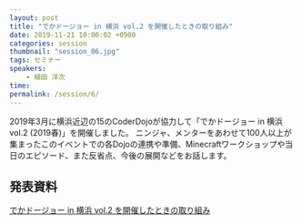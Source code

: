 ```yaml
---
layout: post
title: "でかドージョー in 横浜 vol.2 を開催したときの取り組み"
date: 2019-11-21 10:00:02 +0900
categories: session
thumbnail: "session_06.jpg"
tags: セミナー
speakers:
    - 植田 洋次
time:
permalink: /session/6/
---
```


2019年3月に横浜近辺の15のCoderDojoが協力して「でかドージョー in 横浜 vol.2 (2019春)」を開催しました。 ニンジャ、メンターをあわせて100人以上が集まったこのイベントでの各Dojoの連携や準備、Minecraftワークショップや当日のエピソード、また反省点、今後の展開などをお話します。

## 発表資料

[でかドージョー in 横浜 vol.2 を開催したときの取り組み](https://speakerdeck.com/uebo/dekadoziyo-in-heng-bang-vol-dot-2wokai-cui-sitatokifalsequ-rizu-mi-dojocon-japan-2019)
